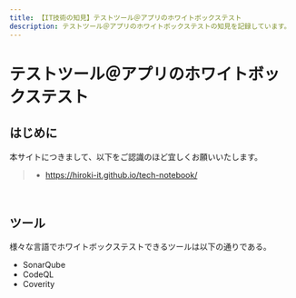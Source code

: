 ```yaml
---
title: 【IT技術の知見】テストツール＠アプリのホワイトボックステスト
description: テストツール＠アプリのホワイトボックステストの知見を記録しています。
---
```


# テストツール＠アプリのホワイトボックステスト

## はじめに

本サイトにつきまして、以下をご認識のほど宜しくお願いいたします。

> - https://hiroki-it.github.io/tech-notebook/

<br>

## ツール

様々な言語でホワイトボックステストできるツールは以下の通りである。

- SonarQube
- CodeQL
- Coverity

<br>
